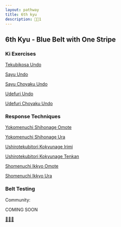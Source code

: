 ```yaml
---
layout: pathway
title: 6th kyu
description: 🥋🔵1
---
```


## 6th Kyu - Blue Belt with One Stripe

### Ki Exercises

[Tekubikosa Undo](https://www.youtube.com/watch?v=6t_QvU1AjME)

[Sayu Undo](https://www.youtube.com/watch?v=9Nuq4_2f_lk)

[Sayu Choyaku Undo](https://www.youtube.com/watch?v=eyZ4feGb4EI)

[Udefuri Undo](https://www.youtube.com/watch?v=XU9v-Rlo5jg )

[Udefuri Choyaku Undo](https://www.youtube.com/watch?v=IszX1fWqTHk)

### Response Techniques

[Yokomenuchi Shihonage Omote](https://www.youtube.com/watch?v=gBKhNFk_THA)

[Yokomenuchi Shihonage Ura](https://www.youtube.com/watch?v=lWlWkHNYo64)

[Ushirotekubitori Kokyunage Irimi](https://www.youtube.com/watch?v=XJDMpknI_bU)

[Ushirotekubitori Kokyunage Tenkan](https://www.youtube.com/watch?v=quz8SU25UKY)

[Shomenuchi Ikkyo Omote](https://www.youtube.com/watch?v=QnKTJ1E_yrk)

[Shomenuchi Ikkyo Ura](https://www.youtube.com/watch?v=tGTV5ro4wQE)

### Belt Testing

Community:

COMING SOON


[🌿🌀🎨](https://link.basil.one)
